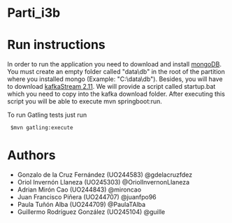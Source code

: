 # Parti_i3b

# Run instructions

In order to run the application you need to download and install [mongoDB](https://www.mongodb.com/dr/fastdl.mongodb.org/win32/mongodb-win32-x86_64-2008plus-ssl-3.4.2-signed.msi/download). You must create an empty folder called "data\db" in the root of the partition where you installed mongo (Example: "C:\data\db"). 
Besides, you will have to download [kafkaStream 2.11](https://kafka.apache.org/downloads). We will provide a script called startup.bat which you need to copy into the kafka download folder. After executing this script you will be able to execute mvn springboot:run.

To run Gatling tests just run 

     $mvn gatling:execute
     
# Authors

* Gonzalo de la Cruz Fernández (UO244583) @gdelacruzfdez
* Oriol Invernón Llaneza (UO245303) @OriolInvernonLlaneza
* Adrian Mirón Cao (UO244843) @mironcao
* Juan Francisco Piñera (UO244707) @juanfpo96
* Paula Tuñón Alba (UO244709) @PaulaTAlba
* Guillermo Rodríguez González (UO245104) @guille

